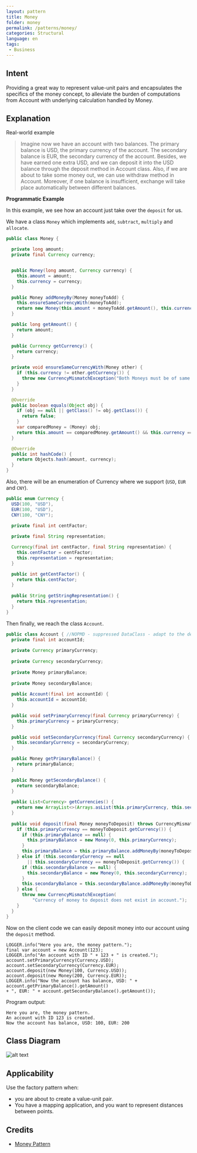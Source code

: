 ```yaml
---
layout: pattern
title: Money
folder: money
permalink: /patterns/money/
categories: Structural
language: en
tags:
 - Business
---
```


## Intent

Providing a great way to represent value-unit pairs and encapsulates the specifics of the money concept,
to alleviate the burden of computations from Account with underlying calculation handled by Money.

## Explanation

Real-world example

> Imagine now we have an account with two balances. The primary balance is USD, the primary currency of the account.
> The secondary balance is EUR, the secondary currency of the account. Besides, we have earned one extra USD, and we can
> deposit it into the USD balance through the deposit method in Account class. Also, if we are about to take some money
> out, we can use withdraw method in Account. Moreover, if one balance is insufficient, exchange will take place
> automatically between different balances.


**Programmatic Example**

In this example, we see how an account just take over the `deposit` for us.

We have a class `Money` which implements `add`, `subtract`, `multiply` and `allocate`.

```java
public class Money {

  private long amount;
  private final Currency currency;


  public Money(long amount, Currency currency) {
    this.amount = amount;
    this.currency = currency;
  }

  public Money addMoneyBy(Money moneyToAdd) {
    this.ensureSameCurrencyWith(moneyToAdd);
    return new Money(this.amount + moneyToAdd.getAmount(), this.currency);
  }

  public long getAmount() {
    return amount;
  }

  public Currency getCurrency() {
    return currency;
  }

  private void ensureSameCurrencyWith(Money other) {
    if (this.currency != other.getCurrency()) {
      throw new CurrencyMismatchException("Both Moneys must be of same currency");
    }
  }

  @Override
  public boolean equals(Object obj) {
    if (obj == null || getClass() != obj.getClass()) {
      return false;
    }
    var comparedMoney = (Money) obj;
    return this.amount == comparedMoney.getAmount() && this.currency == comparedMoney.getCurrency();
  }

  @Override
  public int hashCode() {
    return Objects.hash(amount, currency);
  }
}
```

Also, there will be an enumeration of Currency where we support (`USD`, `EUR` and `CNY`).

```java
public enum Currency {
  USD(100, "USD"),
  EUR(100, "USD"),
  CNY(100, "CNY");
  
  private final int centFactor;

  private final String representation;

  Currency(final int centFactor, final String representation) {
    this.centFactor = centFactor;
    this.representation = representation;
  }

  public int getCentFactor() {
    return this.centFactor;
  }
  
  public String getStringRepresentation() {
    return this.representation;
  }
}
```

Then finally, we reach the class `Account`.

```java
public class Account { //NOPMD - suppressed DataClass - adapt to the design philosophy of this class
  private final int accountId;
  
  private Currency primaryCurrency;
  
  private Currency secondaryCurrency;
  
  private Money primaryBalance;
  
  private Money secondaryBalance;
  
  public Account(final int accountId) {
    this.accountId = accountId;
  }

  public void setPrimaryCurrency(final Currency primaryCurrency) {
    this.primaryCurrency = primaryCurrency;
  }

  public void setSecondaryCurrency(final Currency secondaryCurrency) {
    this.secondaryCurrency = secondaryCurrency;
  }

  public Money getPrimaryBalance() {
    return primaryBalance;
  }

  public Money getSecondaryBalance() {
    return secondaryBalance;
  }
  
  public List<Currency> getCurrencies() {
    return new ArrayList<>(Arrays.asList(this.primaryCurrency, this.secondaryCurrency));
  }
  
  public void deposit(final Money moneyToDeposit) throws CurrencyMismatchException {
    if (this.primaryCurrency == moneyToDeposit.getCurrency()) {
      if (this.primaryBalance == null) {
        this.primaryBalance = new Money(0, this.primaryCurrency);
      }
      this.primaryBalance = this.primaryBalance.addMoneyBy(moneyToDeposit);
    } else if (this.secondaryCurrency == null
        || this.secondaryCurrency == moneyToDeposit.getCurrency()) {
      if (this.secondaryBalance == null) {
        this.secondaryBalance = new Money(0, this.secondaryCurrency);
      }
      this.secondaryBalance = this.secondaryBalance.addMoneyBy(moneyToDeposit);
    } else {
      throw new CurrencyMismatchException(
          "Currency of money to deposit does not exist in account.");
    }
  }
}
```

Now on the client code we can easily deposit money into our account using the `deposit` method.

```
LOGGER.info("Here you are, the money pattern.");
final var account = new Account(123);
LOGGER.info("An account with ID " + 123 + " is created.");
account.setPrimaryCurrency(Currency.USD);
account.setSecondaryCurrency(Currency.EUR);
account.deposit(new Money(100, Currency.USD));
account.deposit(new Money(200, Currency.EUR));
LOGGER.info("Now the account has balance, USD: " + account.getPrimaryBalance().getAmount()
+ ", EUR: " + account.getSecondaryBalance().getAmount());
```

Program output:

```
Here you are, the money pattern.
An account with ID 123 is created.
Now the account has balance, USD: 100, EUR: 200
```

## Class Diagram

![alt text](./etc/money.urm.png "Money pattern class diagram")

## Applicability

Use the factory pattern when:

* you are about to create a value-unit pair.
* You have a mapping application, and you want to represent distances between points.

## Credits

* [Money Pattern](https://code.tutsplus.com/tutorials/money-pattern-the-right-way-to-represent-value-unit-pairs--net-35509)